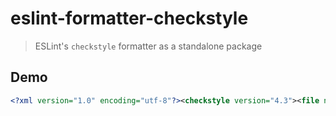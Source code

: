 # eslint-formatter-checkstyle

> ESLint's `checkstyle` formatter as a standalone package

## Demo

```xml
<?xml version="1.0" encoding="utf-8"?><checkstyle version="4.3"><file name="foo.js"><error line="5" column="10" severity="error" message="Unexpected foo. (foo)" source="eslint.rules.foo" /></file><file name="bar.js"><error line="6" column="11" severity="warning" message="Unexpected bar. (bar)" source="eslint.rules.bar" /></file><file name="baz.js"><error line="1" column="1" severity="error" message="Fatal error parsing file." source="" /></file></checkstyle>
```
